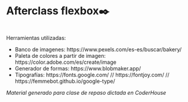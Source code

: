 <h1>Afterclass flexbox✒️</h1>
<br>
Herramientas utilizadas:
<ul>
  <li>Banco de imagenes: https://www.pexels.com/es-es/buscar/bakery/ </li>
  <li>Paleta de colores a partir de imagen: https://color.adobe.com/es/create/image</li>
  <li>Generador de formas: https://www.blobmaker.app/</li>
  <li>Tipografías: https://fonts.google.com/ // https://fontjoy.com/ // https://femmebot.github.io/google-type/</li>
</ul>

<i>Material generado para clase de repaso dictada en CoderHouse</i>



